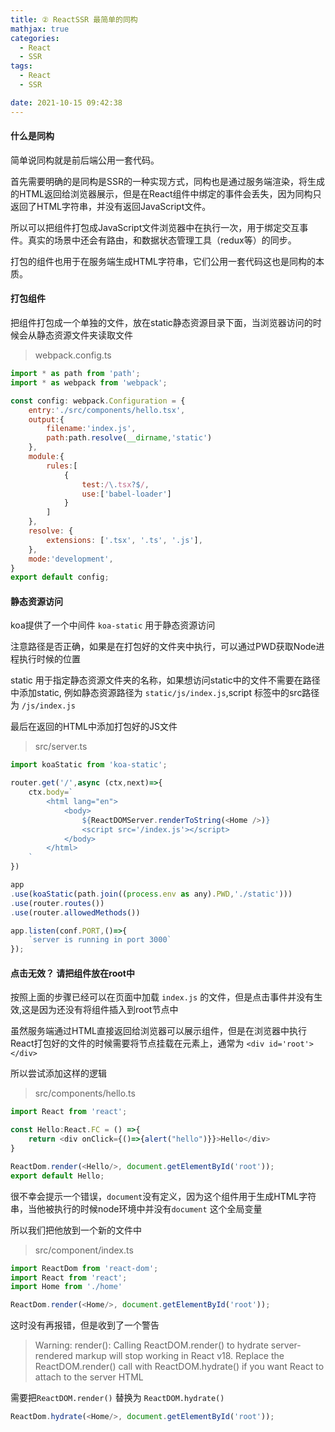 ```yaml
---
title: ② ReactSSR 最简单的同构
mathjax: true
categories:
  - React
  - SSR
tags:
  - React
  - SSR

date: 2021-10-15 09:42:38
---
```



#### 什么是同构

简单说同构就是前后端公用一套代码。

首先需要明确的是同构是SSR的一种实现方式，同构也是通过服务端渲染，将生成的HTML返回给浏览器展示，但是在React组件中绑定的事件会丢失，因为同构只返回了HTML字符串，并没有返回JavaScript文件。

所以可以把组件打包成JavaScript文件浏览器中在执行一次，用于绑定交互事件。真实的场景中还会有路由，和数据状态管理工具（redux等）的同步。

打包的组件也用于在服务端生成HTML字符串，它们公用一套代码这也是同构的本质。

#### 打包组件

把组件打包成一个单独的文件，放在static静态资源目录下面，当浏览器访问的时候会从静态资源文件夹读取文件

> webpack.config.ts

```javascript
import * as path from 'path';
import * as webpack from 'webpack';

const config: webpack.Configuration = {
    entry:'./src/components/hello.tsx',
    output:{
        filename:'index.js',
        path:path.resolve(__dirname,'static')
    },
    module:{
        rules:[
            {
                test:/\.tsx?$/,
                use:['babel-loader']
            }
        ]
    },
    resolve: {
        extensions: ['.tsx', '.ts', '.js'],
    },
    mode:'development',
}
export default config;
```

#### 静态资源访问

koa提供了一个中间件 `koa-static` 用于静态资源访问

注意路径是否正确，如果是在打包好的文件夹中执行，可以通过PWD获取Node进程执行时候的位置

static 用于指定静态资源文件夹的名称，如果想访问static中的文件不需要在路径中添加static, 例如静态资源路径为 `static/js/index.js`,script 标签中的src路径为 `/js/index.js`

最后在返回的HTML中添加打包好的JS文件

> src/server.ts

```javascript
import koaStatic from 'koa-static';

router.get('/',async (ctx,next)=>{
    ctx.body=`
        <html lang="en">
            <body>
                ${ReactDOMServer.renderToString(<Home />)}
                <script src='/index.js'></script>
            </body>
        </html>
    `
})

app
.use(koaStatic(path.join((process.env as any).PWD,'./static')))
.use(router.routes())
.use(router.allowedMethods())

app.listen(conf.PORT,()=>{
    `server is running in port 3000`
});
```

#### 点击无效？ 请把组件放在root中

按照上面的步骤已经可以在页面中加载 `index.js` 的文件，但是点击事件并没有生效,这是因为还没有将组件插入到root节点中

虽然服务端通过HTML直接返回给浏览器可以展示组件，但是在浏览器中执行React打包好的文件的时候需要将节点挂载在元素上，通常为 `<div id='root'></div>`

所以尝试添加这样的逻辑

> src/components/hello.ts

```javascript
import React from 'react';

const Hello:React.FC = () =>{
    return <div onClick={()=>{alert("hello")}}>Hello</div>
}

ReactDom.render(<Hello/>, document.getElementById('root'));
export default Hello;
```

很不幸会提示一个错误，`document`没有定义，因为这个组件用于生成HTML字符串，当他被执行的时候node环境中并没有`document` 这个全局变量

所以我们把他放到一个新的文件中

> src/component/index.ts

```javascript
import ReactDom from 'react-dom';
import React from 'react';
import Home from './home'

ReactDom.render(<Home/>, document.getElementById('root'));
```

这时没有再报错，但是收到了一个警告 

> Warning: render(): Calling ReactDOM.render() to hydrate server-rendered markup will stop working in React v18. Replace the ReactDOM.render() call with ReactDOM.hydrate() if you want React to attach to the server HTML

需要把`ReactDOM.render()` 替换为 `ReactDOM.hydrate()`

```javascript
ReactDom.hydrate(<Home/>, document.getElementById('root'));
```